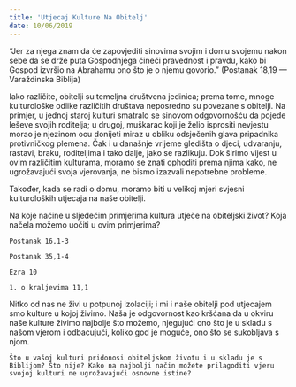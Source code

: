 ```yaml
---
title: 'Utjecaj Kulture Na Obitelj'
date: 10/06/2019
---
```


“Jer za njega znam da će zapovjediti sinovima svojim i domu svojemu nakon sebe da se drže puta Gospodnjega čineći pravednost i pravdu, kako bi Gospod izvršio na Abrahamu ono što je o njemu govorio.” (Postanak 18,19 — Varaždinska Biblija)

Iako različite, obitelji su temeljna društvena jedinica; prema tome, mnoge kulturološke odlike različitih društava neposredno su povezane s obitelji. Na primjer, u jednoj staroj kulturi smatralo se sinovom odgovornošću da pojede leševe svojih roditelja; u drugoj, muškarac koji je želio isprositi nevjestu morao je njezinom ocu donijeti miraz u obliku odsječenih glava pripadnika protivničkog plemena. Čak i u današnje vrijeme gledišta o djeci, udvaranju, rastavi, braku, roditeljima i tako dalje, jako se razlikuju. Dok širimo vijest u ovim različitim kulturama, moramo se znati ophoditi prema njima kako, ne ugrožavajući svoja vjerovanja, ne bismo izazvali nepotrebne probleme.

Također, kada se radi o domu, moramo biti u velikoj mjeri svjesni kulturoloških utjecaja na naše obitelji.

Na koje načine u sljedećim primjerima kultura utječe na obiteljski život? Koja načela možemo uočiti u ovim primjerima?

`Postanak 16,1-3`

`Postanak 35,1-4 `

`Ezra 10`

`1. o kraljevima 11,1 `

Nitko od nas ne živi u potpunoj izolaciji; i mi i naše obitelji pod utjecajem smo kulture u kojoj živimo. Naša je odgovornost kao kršćana da u okviru naše kulture živimo najbolje što možemo, njegujući ono što je u skladu s našom vjerom i odbacujući, koliko god je moguće, ono što se sukobljava s njom.

`Što u vašoj kulturi pridonosi obiteljskom životu i u skladu je s Biblijom? Što nije? Kako na najbolji način možete prilagoditi vjeru svojoj kulturi ne ugrožavajući osnovne istine?`
